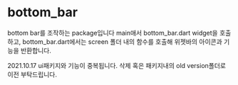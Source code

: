 # bottom_bar

bottom bar를 조작하는 package입니다
main애서 bottom_bar.dart widget을 호출하고,
bottom_bar.dart에서는 screen 폴더 내의 함수를 호출해 위젯바의 아이콘과 기능을 반환합니다.


2021.10.17
ui패키지와 기능이 중복됩니다.
삭제 혹은 패키지내의 old version폴더로 이전 부탁드립니다.